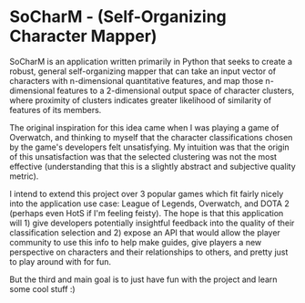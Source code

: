 # SoCharM - (Self-Organizing Character Mapper)
SoCharM is an application written primarily in Python that seeks to create a robust, general self-organizing mapper that can take an input vector of characters with n-dimensional quantitative features, and map those n-dimensional features to a 2-dimensional output space of character clusters, where proximity of clusters indicates greater likelihood of similarity of features of its members.    

The original inspiration for this idea came when I was playing a game of Overwatch, and thinking to myself that the character classifications chosen by the game's developers felt unsatisfying. My intuition was that the origin of this unsatisfaction was that the selected clustering was not the most effective (understanding that this is a slightly abstract and subjective quality metric).  

I intend to extend this project over 3 popular games which fit fairly nicely into the application use case: League of Legends, Overwatch, and DOTA 2 (perhaps even HotS if I'm feeling feisty). The hope is that this application will 1) give developers potentially insightful feedback into the quality of their classification selection and 2)  expose an API that would allow the player community to use this info to help make guides, give players a new perspective on characters and their relationships to others, and pretty just to play around with for fun.  

But the third and main goal is to just have fun with the project and learn some cool stuff :)
